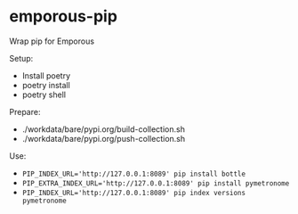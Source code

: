 # emporous-pip


Wrap pip for Emporous

Setup:

* Install poetry
* poetry install
* poetry shell

Prepare:

* ./workdata/bare/pypi.org/build-collection.sh
* ./workdata/bare/pypi.org/push-collection.sh

Use:

* `PIP_INDEX_URL='http://127.0.0.1:8089' pip install bottle`
* `PIP_EXTRA_INDEX_URL='http://127.0.0.1:8089' pip install pymetronome`
* `PIP_INDEX_URL='http://127.0.0.1:8089' pip index versions pymetronome`
